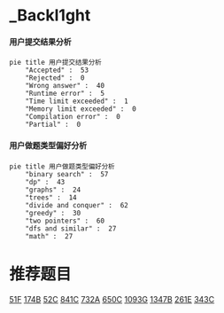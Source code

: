 # _Backl1ght

<!-- tabs:start -->



#### **用户提交结果分析**

```mermaid
pie title 用户提交结果分析
    "Accepted" :  53
    "Rejected" :  0
    "Wrong answer" :  40
    "Runtime error" :  5
    "Time limit exceeded" :  1
    "Memory limit exceeded" :  0
    "Compilation error" :  0
    "Partial" :  0
```

#### **用户做题类型偏好分析**

```mermaid
pie title 用户做题类型偏好分析
    "binary search" :  57
    "dp" :  43
    "graphs" :  24
    "trees" :  14
    "divide and conquer" :  62
    "greedy" :  30
    "two pointers" :  60
    "dfs and similar" :  27
    "math" :  27
```



<!-- tabs:end -->
# 推荐题目
[51F](https://codeforces.com/contest/51/problem/F)
[174B](https://codeforces.com/contest/174/problem/B)
[52C](https://codeforces.com/contest/52/problem/C)
[841C](https://codeforces.com/contest/841/problem/C)
[732A](https://codeforces.com/contest/732/problem/A)
[650C](https://codeforces.com/contest/650/problem/C)
[1093G](https://codeforces.com/contest/1093/problem/G)
[1347B](https://codeforces.com/contest/1347/problem/B)
[261E](https://codeforces.com/contest/261/problem/E)
[343C](https://codeforces.com/contest/343/problem/C)
